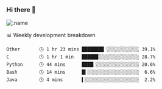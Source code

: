 ### Hi there 👋

<!--
**lv2020/lv2020** is a ✨ _special_ ✨ repository because its `README.md` (this file) appears on your GitHub profile.

Here are some ideas to get you started:

- 🔭 I’m currently working on ...
- 🌱 I’m currently learning ...
- 👯 I’m looking to collaborate on ...
- 🤔 I’m looking for help with ...
- 💬 Ask me about ...
- 📫 How to reach me: ...
- 😄 Pronouns: ...
- ⚡ Fun fact: ...
-->
![:name](https://count.getloli.com/get/@:lv2020)
 <!-- waka-box start -->
📊 Weekly development breakdown
```text
Other       🕓 1 hr 23 mins ████████▏░░░░░░░░░░░░ 39.1%
C           🕓 1 hr 1 min   ██████░░░░░░░░░░░░░░░ 28.7%
Python      🕓 44 mins      ████▎░░░░░░░░░░░░░░░░ 20.6%
Bash        🕓 14 mins      █▍░░░░░░░░░░░░░░░░░░░  6.6%
Java        🕓 4 mins       ▍░░░░░░░░░░░░░░░░░░░░  2.2%
```
<!-- Powered by https://github.com/YouEclipse/waka-box-go . -->
<!-- waka-box end -->
